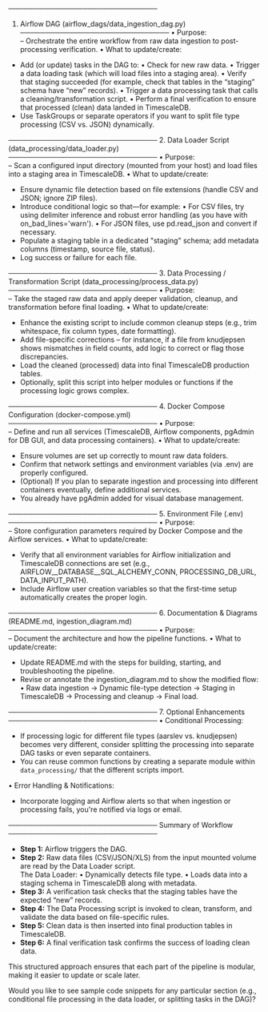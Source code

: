 ──────────────────────────────

1. Airflow DAG (airflow_dags/data_ingestion_dag.py)
──────────────────────────────
• Purpose:  
  – Orchestrate the entire workflow from raw data ingestion to post-processing verification.
• What to update/create:  

- Add (or update) tasks in the DAG to:
    • Check for new raw data.
    • Trigger a data loading task (which will load files into a staging area).
    • Verify that staging succeeded (for example, check that tables in the “staging” schema have “new” records).
    • Trigger a data processing task that calls a cleaning/transformation script.
    • Perform a final verification to ensure that processed (clean) data landed in TimescaleDB.
- Use TaskGroups or separate operators if you want to split file type processing (CSV vs. JSON) dynamically.
  
──────────────────────────────
2. Data Loader Script (data_processing/data_loader.py)
──────────────────────────────
• Purpose:  
  – Scan a configured input directory (mounted from your host) and load files into a staging area in TimescaleDB.
• What to update/create:  

- Ensure dynamic file detection based on file extensions (handle CSV and JSON; ignore ZIP files).
- Introduce conditional logic so that—for example:
    • For CSV files, try using delimiter inference and robust error handling (as you have with on_bad_lines='warn').
    • For JSON files, use pd.read_json and convert if necessary.
- Populate a staging table in a dedicated "staging" schema; add metadata columns (timestamp, source file, status).
- Log success or failure for each file.
  
──────────────────────────────
3. Data Processing / Transformation Script (data_processing/process_data.py)
──────────────────────────────
• Purpose:  
  – Take the staged raw data and apply deeper validation, cleanup, and transformation before final loading.
• What to update/create:  

- Enhance the existing script to include common cleanup steps (e.g., trim whitespace, fix column types, date formatting).
- Add file-specific corrections – for instance, if a file from knudjepsen shows mismatches in field counts, add logic to correct or flag those discrepancies.
- Load the cleaned (processed) data into final TimescaleDB production tables.
- Optionally, split this script into helper modules or functions if the processing logic grows complex.
  
──────────────────────────────
4. Docker Compose Configuration (docker-compose.yml)
──────────────────────────────
• Purpose:  
  – Define and run all services (TimescaleDB, Airflow components, pgAdmin for DB GUI, and data processing containers).
• What to update/create:  

- Ensure volumes are set up correctly to mount raw data folders.
- Confirm that network settings and environment variables (via .env) are properly configured.
- (Optional) If you plan to separate ingestion and processing into different containers eventually, define additional services.
- You already have pgAdmin added for visual database management.
  
──────────────────────────────
5. Environment File (.env)
──────────────────────────────
• Purpose:  
  – Store configuration parameters required by Docker Compose and the Airflow services.
• What to update/create:  

- Verify that all environment variables for Airflow initialization and TimescaleDB connections are set (e.g., AIRFLOW__DATABASE__SQL_ALCHEMY_CONN, PROCESSING_DB_URL, DATA_INPUT_PATH).
- Include Airflow user creation variables so that the first-time setup automatically creates the proper login.
  
──────────────────────────────
6. Documentation & Diagrams (README.md, ingestion_diagram.md)
──────────────────────────────
• Purpose:  
  – Document the architecture and how the pipeline functions.
• What to update/create:  

- Update README.md with the steps for building, starting, and troubleshooting the pipeline.
- Revise or annotate the ingestion_diagram.md to show the modified flow:
    • Raw data ingestion → Dynamic file-type detection → Staging in TimescaleDB → Processing and cleanup → Final load.
  
──────────────────────────────
7. Optional Enhancements
──────────────────────────────
• Conditional Processing:  

- If processing logic for different file types (aarslev vs. knudjepsen) becomes very different, consider splitting the processing into separate DAG tasks or even separate containers.
- You can reuse common functions by creating a separate module within `data_processing/` that the different scripts import.
  
• Error Handling & Notifications:  

- Incorporate logging and Airflow alerts so that when ingestion or processing fails, you're notified via logs or email.
  
──────────────────────────────
Summary of Workflow
──────────────────────────────

- **Step 1:** Airflow triggers the DAG.
- **Step 2:** Raw data files (CSV/JSON/XLS) from the input mounted volume are read by the Data Loader script.  
  The Data Loader:
    • Dynamically detects file type.
    • Loads data into a staging schema in TimescaleDB along with metadata.
- **Step 3:** A verification task checks that the staging tables have the expected “new” records.
- **Step 4:** The Data Processing script is invoked to clean, transform, and validate the data based on file-specific rules.
- **Step 5:** Clean data is then inserted into final production tables in TimescaleDB.
- **Step 6:** A final verification task confirms the success of loading clean data.

This structured approach ensures that each part of the pipeline is modular, making it easier to update or scale later.

Would you like to see sample code snippets for any particular section (e.g., conditional file processing in the data loader, or splitting tasks in the DAG)?
